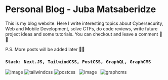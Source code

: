 # Personal Blog - Juba Matsaberidze

This is my blog website. Here I write interesting topics about Cybersecurity, Web and Mobile Development, solve CTFs, do code reviews, write future project ideas and some tutorials. You can checkout and leave a comment 🚀🔥

P.S. More posts will be added later 👨‍💻


### `Stack: Next.JS, TailwindCSS, PostCSS, GraphQL, GraphCMS`
![image](https://user-images.githubusercontent.com/53910160/197804313-11072bab-934c-4d2e-9e53-86566da265f1.png)
![tailwindcss](https://user-images.githubusercontent.com/53910160/197805055-63bb27ae-5ade-4dea-aa01-910d9d3cfc70.png)
![postcss](https://user-images.githubusercontent.com/53910160/197807875-4511f03b-7b96-4115-88a3-9467f72f044d.png) &nbsp;
![image](https://user-images.githubusercontent.com/53910160/197805591-00742447-b714-4c67-a02b-d2e2f93527df.png) &nbsp;
![graphcms](https://user-images.githubusercontent.com/53910160/197807295-c3f871a5-3139-4167-a560-07efeb3cdc77.png)

